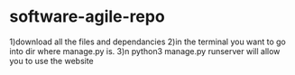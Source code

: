 # software-agile-repo

1)download all the files and dependancies
2)in the terminal you want to go into dir where manage.py is.
3)n python3 manage.py runserver will allow you to use the website 
